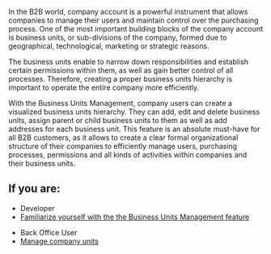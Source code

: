 In the B2B world, company account is a powerful instrument that allows companies to manage their users and maintain control over the purchasing process. One of the most important building blocks of the company account is business units, or sub-divisions of the company, formed due to geographical, technological, marketing or strategic reasons.

The business units enable to narrow down responsibilities and establish certain permissions within them, as well as gain better control of all processes. Therefore, creating a proper business units hierarchy is important to operate the entire company more efficiently.

With the Business Units Management, company users can create a visualized business units hierarchy. They can add, edit and delete business units, assign parent or child business units to them as well as add addresses for each business unit. This feature is an absolute must-have for all B2B customers, as it allows to create a clear formal organizational structure of their companies to efficiently manage users, purchasing processes, permissions and all kinds of activities within companies and their business units.

## If you are:

<div class="mr-container">
    <div class="mr-list-container">
        <!-- col1 -->
        <div class="mr-col">
            <ul class="mr-list mr-list-green">
                <li class="mr-title">Developer</li>
                <li><a href="https://documentation.spryker.com/v4/docs/business-unit-management-feature-overview" class="mr-link">Familiarize yourself with the the Business Units Management feature</a></li>
            </ul>
        </div>
        <!-- col2 -->
        <div class="mr-col">
            <ul class="mr-list mr-list-blue">
                <li class="mr-title"> Back Office User</li>
                <li><a href="https://documentation.spryker.com/v4/docs/managing-companies" class="mr-link">Manage company units</a></li>
            </ul>
        </div>
         </div>
</div>


